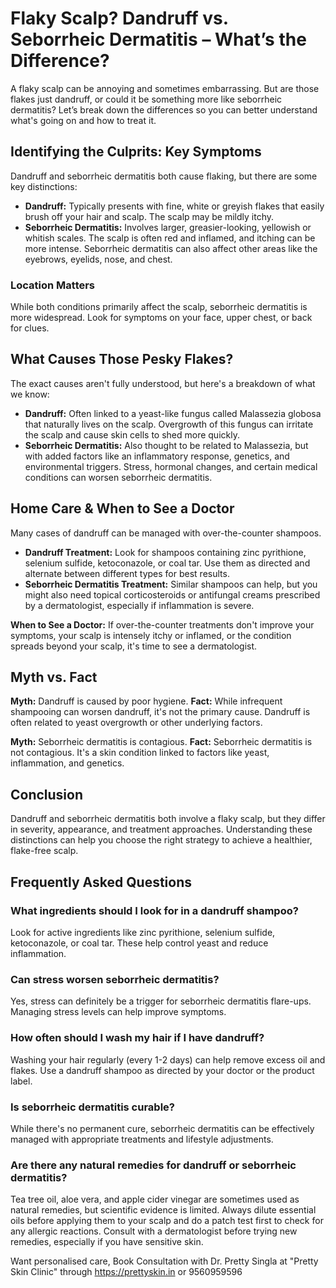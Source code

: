 # Flaky Scalp? Dandruff vs. Seborrheic Dermatitis – What’s the Difference?

A flaky scalp can be annoying and sometimes embarrassing. But are those flakes just dandruff, or could it be something more like seborrheic dermatitis? Let’s break down the differences so you can better understand what's going on and how to treat it.

## Identifying the Culprits: Key Symptoms

Dandruff and seborrheic dermatitis both cause flaking, but there are some key distinctions:

*   **Dandruff:** Typically presents with fine, white or greyish flakes that easily brush off your hair and scalp. The scalp may be mildly itchy.
*   **Seborrheic Dermatitis:** Involves larger, greasier-looking, yellowish or whitish scales. The scalp is often red and inflamed, and itching can be more intense. Seborrheic dermatitis can also affect other areas like the eyebrows, eyelids, nose, and chest.

### Location Matters

While both conditions primarily affect the scalp, seborrheic dermatitis is more widespread. Look for symptoms on your face, upper chest, or back for clues.

## What Causes Those Pesky Flakes?

The exact causes aren't fully understood, but here's a breakdown of what we know:

*   **Dandruff:** Often linked to a yeast-like fungus called Malassezia globosa that naturally lives on the scalp. Overgrowth of this fungus can irritate the scalp and cause skin cells to shed more quickly.
*   **Seborrheic Dermatitis:** Also thought to be related to Malassezia, but with added factors like an inflammatory response, genetics, and environmental triggers. Stress, hormonal changes, and certain medical conditions can worsen seborrheic dermatitis.

## Home Care & When to See a Doctor

Many cases of dandruff can be managed with over-the-counter shampoos.

*   **Dandruff Treatment:** Look for shampoos containing zinc pyrithione, selenium sulfide, ketoconazole, or coal tar. Use them as directed and alternate between different types for best results.
*   **Seborrheic Dermatitis Treatment:** Similar shampoos can help, but you might also need topical corticosteroids or antifungal creams prescribed by a dermatologist, especially if inflammation is severe.

**When to See a Doctor:** If over-the-counter treatments don't improve your symptoms, your scalp is intensely itchy or inflamed, or the condition spreads beyond your scalp, it's time to see a dermatologist.

## Myth vs. Fact

**Myth:** Dandruff is caused by poor hygiene.
**Fact:** While infrequent shampooing can worsen dandruff, it's not the primary cause. Dandruff is often related to yeast overgrowth or other underlying factors.

**Myth:** Seborrheic dermatitis is contagious.
**Fact:** Seborrheic dermatitis is not contagious. It's a skin condition linked to factors like yeast, inflammation, and genetics.

## Conclusion

Dandruff and seborrheic dermatitis both involve a flaky scalp, but they differ in severity, appearance, and treatment approaches. Understanding these distinctions can help you choose the right strategy to achieve a healthier, flake-free scalp.

## Frequently Asked Questions

### What ingredients should I look for in a dandruff shampoo?

Look for active ingredients like zinc pyrithione, selenium sulfide, ketoconazole, or coal tar. These help control yeast and reduce inflammation.

### Can stress worsen seborrheic dermatitis?

Yes, stress can definitely be a trigger for seborrheic dermatitis flare-ups. Managing stress levels can help improve symptoms.

### How often should I wash my hair if I have dandruff?

Washing your hair regularly (every 1-2 days) can help remove excess oil and flakes. Use a dandruff shampoo as directed by your doctor or the product label.

### Is seborrheic dermatitis curable?

While there's no permanent cure, seborrheic dermatitis can be effectively managed with appropriate treatments and lifestyle adjustments.

### Are there any natural remedies for dandruff or seborrheic dermatitis?

Tea tree oil, aloe vera, and apple cider vinegar are sometimes used as natural remedies, but scientific evidence is limited. Always dilute essential oils before applying them to your scalp and do a patch test first to check for any allergic reactions. Consult with a dermatologist before trying new remedies, especially if you have sensitive skin.

Want personalised care, Book Consultation with Dr. Pretty Singla at "Pretty Skin Clinic" through https://prettyskin.in or 9560959596

